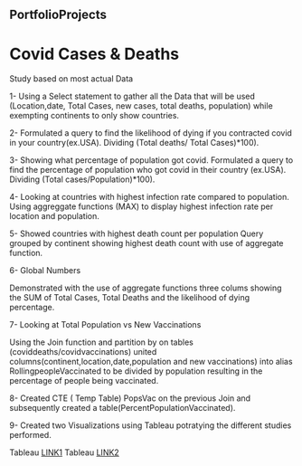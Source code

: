 ## PortfolioProjects
# Covid Cases & Deaths
Study based on most actual Data

1- Using a Select statement to gather all the Data that will be used (Location,date, Total Cases, new cases, total deaths, population)
while exempting continents to only show  countries.

2- Formulated a query to find the likelihood of dying if you contracted covid in your country(ex.USA). Dividing (Total deaths/ Total Cases)*100).

3- Showing what percentage of population got covid.
Formulated a query to find the percentage of population who got covid in their country (ex.USA). Dividing (Total cases/Population)*100).

4-  Looking at countries with highest infection rate compared to population.
Using aggreggate functions (MAX) to display highest infection rate per location and population.

5- Showed countries with highest death count per population
Query grouped by continent showing highest death count with use of aggregate function.

6- Global Numbers

Demonstrated with the use of aggregate functions three colums showing the SUM of Total Cases, Total Deaths and the likelihood of dying percentage.


7- Looking at Total Population vs New Vaccinations

Using the Join function and partition by on tables (coviddeaths/covidvaccinations) united columns(continent,location,date,population and new vaccinations)
into alias RollingpeopleVaccinated to be divided by population resulting in the percentage of people being vaccinated.

8- Created CTE ( Temp Table) PopsVac on the previous Join and subsequently created a table(PercentPopulationVaccinated).


9- Created two Visualizations using Tableau potratying the different studies performed.

Tableau [LINK1](https://public.tableau.com/views/TableauPersonalProjectCovid/Dashboard1?:language=en-US&:display_count=n&:origin=viz_share_link)
Tableau [LINK2](https://public.tableau.com/views/PersonalProjectCovidCasesDeathsDashboard/Dashboard1?:language=en-US&:display_count=n&:origin=viz_share_link)

